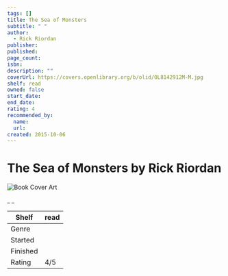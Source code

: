```yaml
---
tags: []
title: The Sea of Monsters
subtitle: " "
author:
  - Rick Riordan
publisher:
published:
page_count:
isbn:
description: ""
coverUrl: https://covers.openlibrary.org/b/olid/OL8142912M-M.jpg
shelf: read
owned: false
start_date:
end_date:
rating: 4
recommended_by:
  name:
  url:
created: 2015-10-06
---
```


# The Sea of Monsters by Rick Riordan

![Book Cover Art](https://covers.openlibrary.org/b/olid/OL8142912M-M.jpg)

_ _

| Shelf | read |
| --- | --- |
| Genre |  |
| Started |  |
| Finished |  |
| Rating | 4/5 |

